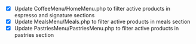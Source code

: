 - [x] Update CoffeeMenu/HomeMenu.php to filter active products in espresso and signature sections
- [x] Update MealsMenu/Meals.php to filter active products in meals section
- [x] Update PastriesMenu/PastriesMenu.php to filter active products in pastries section

